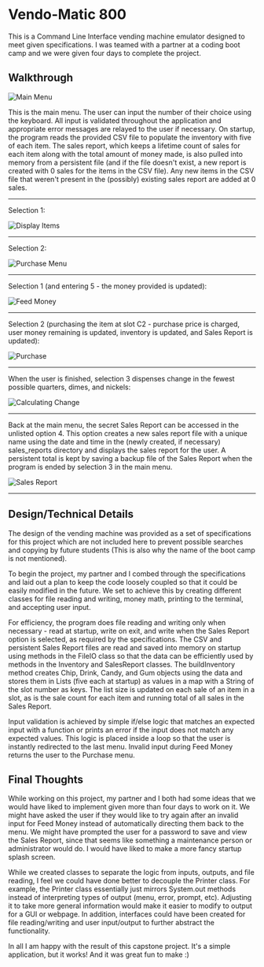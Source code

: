 # Vendo-Matic 800

This is a Command Line Interface vending machine emulator designed to meet given specifications.
I was teamed with a partner at a coding boot camp and we were given four days to complete the project.

## Walkthrough

![Main Menu](docs/images/vendo_title.png)

This is the main menu. The user can input the number of their choice using the keyboard. All input is validated 
throughout the application and appropriate error messages are relayed to the user if necessary. On startup, the program 
reads the provided CSV file to populate the inventory with five of each item. The sales report, which keeps a lifetime 
count of sales for each item along with the total amount of money made, is also pulled into memory from a persistent 
file (and if the file doesn't exist, a new report is created with 0 sales for the items in the CSV file). Any new items 
in the CSV file that weren't present in the (possibly) existing sales report are added at 0 sales.

---

Selection 1:

![Display Items](docs/images/vendo_inventory.png)

---
Selection 2:

![Purchase Menu](docs/images/vendo_purchase_menu.png)

---
Selection 1 (and entering 5 - the money provided is updated):

![Feed Money](docs/images/vendo_feed.png)

---

Selection 2 (purchasing the item at slot C2 - purchase price is charged, user money remaining is updated, inventory is 
updated, and Sales Report is updated):

![Purchase](docs/images/vendo_purchase.png)

---

When the user is finished, selection 3 dispenses change in the fewest possible quarters, dimes, and nickels:

![Calculating Change](docs/images/vendo_change.png)

---

Back at the main menu, the secret Sales Report can be accessed in the unlisted option 4. This option creates a new sales
report file with a unique name using the date and time in the (newly created, if necessary) sales_reports directory and 
displays the sales report for the user. A persistent total is kept by saving a backup file of the Sales Report when the 
program is ended by selection 3 in the main menu.

![Sales Report](docs/images/vendo_history.png)

---

## Design/Technical Details

The design of the vending machine was provided as a set of specifications for this project which are not included here
to prevent possible searches and copying by future students (This is also why the name of the boot camp is not 
mentioned).

To begin the project, my partner and I combed through the specifications and laid out a plan to keep the code loosely
coupled so that it could be easily modified in the future. We set to achieve this by creating different classes for file
reading and writing, money math, printing to the terminal, and accepting user input.

For efficiency, the program does file reading and writing only when necessary - read at startup, write on exit, and 
write when the Sales Report option is selected, as required by the specifications. The CSV and persistent Sales Report
files are read and saved into memory on startup using methods in the FileIO class so that the data can be efficiently 
used by methods in the Inventory and SalesReport classes. The buildInventory method creates Chip, Drink, Candy, and Gum 
objects using the data and stores them in Lists (five each at startup) as values in a map with a 
String of the slot number as keys. The list size is updated on each sale of an item in a slot, as is the sale count for
each item and running total of all sales in the Sales Report.

Input validation is achieved by simple if/else logic that matches an expected input with a function or prints an error
if the input does not match any expected values. This logic is placed inside a loop so that the user is instantly 
redirected to the last menu. Invalid input during Feed Money returns the user to the Purchase menu.

## Final Thoughts

While working on this project, my partner and I both had some ideas that we would have liked to implement given more
than four days to work on it. We might have asked the user if they would like to try again after an invalid input
for Feed Money instead of automatically directing them back to the menu. We might have prompted the user for a password
to save and view the Sales Report, since that seems like something a maintenance person or administrator would do. I
would have liked to make a more fancy startup splash screen.


While we created classes to separate the logic from inputs, outputs, and file reading, I feel we could have done better
to decouple the Printer class. For example, the Printer class essentially just mirrors System.out methods instead of
interpreting types of output (menu, error, prompt, etc). Adjusting it to take more general information would make it
easier to modify to output for a GUI or webpage. In addition, interfaces could have been created for file
reading/writing and user input/output to further abstract the functionality.

In all I am happy with the result of this capstone project. It's a simple application, but it works! And it was great
fun to make :)
